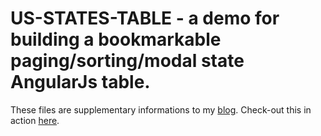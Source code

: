 # US-STATES-TABLE - a demo for building a bookmarkable paging/sorting/modal state AngularJs table.

These files are supplementary informations to my <a href="http://joecaps.com/blog/2016/08/27/building-an-angularjs-us-states/">blog</a>.
Check-out this in action <a href="http://joecaps.com/blog/demo/us-states/states.html">here</a>.